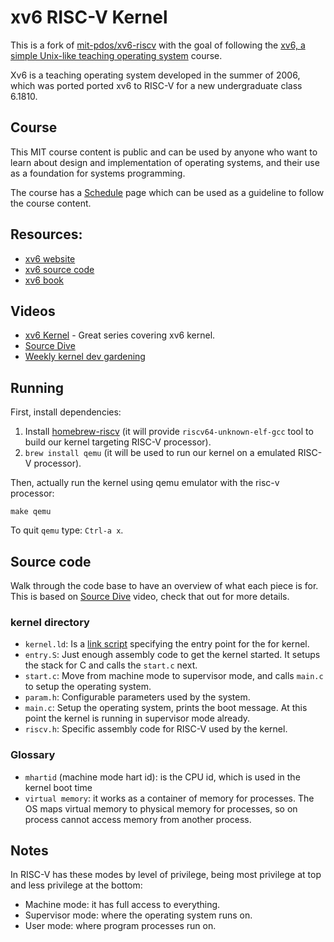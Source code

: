 # xv6 RISC-V Kernel

This is a fork of [mit-pdos/xv6-riscv](https://github.com/mit-pdos/xv6-riscv)
with the goal of following the [xv6, a simple Unix-like teaching operating
system](https://pdos.csail.mit.edu/6.828/2024/xv6.html) course.

Xv6 is a teaching operating system developed in the summer of 2006, which was ported
ported xv6 to RISC-V for a new undergraduate class 6.1810.

## Course

This MIT course content is public and can be used by anyone who want to learn
about design and implementation of operating systems, and their use as a
foundation for systems programming.

The course has a [Schedule](https://pdos.csail.mit.edu/6.1810/2023/schedule.html) page which
can be used as a guideline to follow the course content.

## Resources:

-   [xv6 website](https://pdos.csail.mit.edu/6.828/2024/xv6.html)
-   [xv6 source code](https://github.com/mit-pdos/xv6-riscv)
-   [xv6 book](https://pdos.csail.mit.edu/6.828/2024/xv6/book-riscv-rev4.pdf)

## Videos

-   [xv6 Kernel](https://www.youtube.com/watch?v=fWUJKH0RNFE&list=PLbtzT1TYeoMhTPzyTZboW_j7TPAnjv9XB) - Great series covering xv6 kernel.
-   [Source Dive][source_dive_video]
-   [Weekly kernel dev gardening](https://www.youtube.com/watch?v=Jl_8XbTEfSQ)

## Running

First, install dependencies:

1. Install [homebrew-riscv](https://github.com/riscv-software-src/homebrew-riscv) (it will provide `riscv64-unknown-elf-gcc` tool to build our kernel targeting RISC-V processor).
2. `brew install qemu` (it will be used to run our kernel on a emulated RISC-V processor).

Then, actually run the kernel using qemu emulator with the risc-v processor:

```
make qemu
```

To quit `qemu` type: `Ctrl-a x`.

## Source code

Walk through the code base to have an overview of what each piece is for. This is based on [Source Dive][source_dive_video] video, check that out for more details.

### kernel directory

-   `kernel.ld`: Is a [link script](https://ftp.gnu.org/old-gnu/Manuals/ld-2.9.1/html_chapter/ld_3.html) specifying the entry point for the for kernel.
-   `entry.S`: Just enough assembly code to get the kernel started. It setups the stack for C and calls the `start.c` next.
-   `start.c`: Move from machine mode to supervisor mode, and calls `main.c` to setup the operating system.
-   `param.h`: Configurable parameters used by the system.
-   `main.c`: Setup the operating system, prints the boot message. At this point the kernel is running in supervisor mode already.
-   `riscv.h`: Specific assembly code for RISC-V used by the kernel.

### Glossary

-   `mhartid` (machine mode hart id): is the CPU id, which is used in the kernel boot time
-   `virtual memory`: it works as a container of memory for processes. The OS maps virtual memory to physical memory for processes, so on process cannot access memory from another process.

## Notes

In RISC-V has these modes by level of privilege, being most privilege at top and less privilege at the bottom:

-   Machine mode: it has full access to everything.
-   Supervisor mode: where the operating system runs on.
-   User mode: where program processes run on.

[source_dive_video]: https://www.youtube.com/playlist?list=PLP29wDx6QmW4Mw8mgvP87Zk33LRcKA9bl

